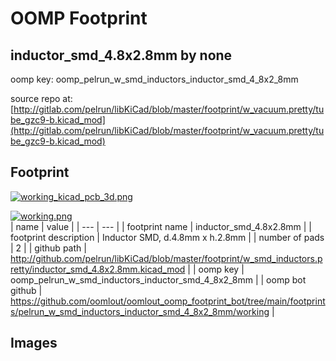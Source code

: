 # OOMP Footprint  
## inductor_smd_4.8x2.8mm  by none  
  
oomp key: oomp_pelrun_w_smd_inductors_inductor_smd_4_8x2_8mm  
  
source repo at: [http://gitlab.com/pelrun/libKiCad/blob/master/footprint/w_vacuum.pretty/tube_gzc9-b.kicad_mod](http://gitlab.com/pelrun/libKiCad/blob/master/footprint/w_vacuum.pretty/tube_gzc9-b.kicad_mod)  
## Footprint  
  
[![working_kicad_pcb_3d.png](working_kicad_pcb_3d_600.png)](working_kicad_pcb_3d.png)  
  
[![working.png](working_600.png)](working.png)  
| name | value | 
| --- | --- | 
| footprint name | inductor_smd_4.8x2.8mm | 
| footprint description | Inductor SMD, d.4.8mm x h.2.8mm | 
| number of pads | 2 | 
| github path | http://github.com/pelrun/libKiCad/blob/master/footprint/w_smd_inductors.pretty/inductor_smd_4.8x2.8mm.kicad_mod | 
| oomp key | oomp_pelrun_w_smd_inductors_inductor_smd_4_8x2_8mm | 
| oomp bot github | https://github.com/oomlout/oomlout_oomp_footprint_bot/tree/main/footprints/pelrun_w_smd_inductors_inductor_smd_4_8x2_8mm/working | 
## Images  
